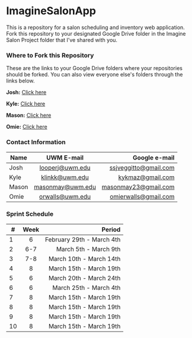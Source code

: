# ImagineSalonApp
This is a repository for a salon scheduling and inventory web application. Fork this repository to your designated Google Drive folder in the Imagine Salon Project folder that I've shared with you. 

### Where to Fork this Repository
These are the links to your Google Drive folders where your repositories should be forked. You can also view everyone else's folders through the links below. 

**Josh:**  [Click here](https://drive.google.com/open?id=0B-j9IeoToBudNUd6TlZfaVNXblU)

**Kyle:**  [Click here](https://drive.google.com/open?id=0B-j9IeoToBudbzRteVFJaVIxT0U)

**Mason:** [Click here](https://drive.google.com/open?id=0B-j9IeoToBudOVVOa3B3aWY5SVE)

**Omie:**  [Click here](https://drive.google.com/open?id=0B-j9IeoToBudVDNqYlFNaC1vMTA)

### Contact Information

| Name   | UWM E-mail       | Google e-mail         |
| ------ |:----------------:| ---------------------:|
| Josh   | looperj@uwm.edu  | ssjveggitto@gmail.com |
| Kyle   | klinkk@uwm.edu   | kykmaz@gmail.com      |
| Mason  | masonmay@uwm.edu | masonmay23@gmail.com  |
| Omie   | orwalls@uwm.edu  | omierwalls@gmail.com  |

### Sprint Schedule

| #  | Week | Period                    |
| -- |:----:| -------------------------:|
| 1  |  6   | February 29th - March 4th |
| 2  | 6-7  | March 5th - March 9th     |
| 3  | 7-8  | March 10th - March 14th   |
| 4  |  8   | March 15th - March 19th   |
| 5  | 6    | March 20th - March 24th   |
| 6  | 6    | March 25th - March 4th    |
| 7  |  8   | March 15th - March 19th   |
| 8  |  8   | March 15th - March 19th   |
| 9  |  8   | March 15th - March 19th   |
| 10 |  8   | March 15th - March 19th   |

